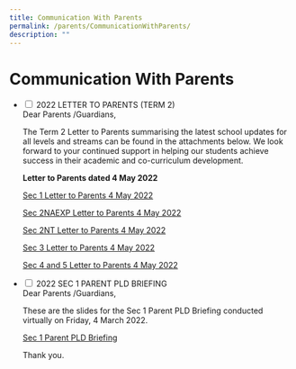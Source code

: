 ```yaml
---
title: Communication With Parents
permalink: /parents/CommunicationWithParents/
description: ""
---
```

<h1>Communication With Parents</h1>

<ul class="jekyllcodex_accordion">
<li>
<input type="checkbox" id="accordion1">
<label for="accordion1">2022 LETTER TO PARENTS (TERM 2)</label>
<div>
Dear Parents /Guardians,

  

The Term 2 Letter to Parents summarising the latest school updates for all levels and streams can be found in the attachments below. We look forward to your continued support in helping our students achieve success in their academic and co-curriculum development.

  

<b>Letter to Parents dated 4 May 2022</b>

<a href="/files/Sec%201%20level%20letter_4%20May%202022.pdf">Sec 1 Letter to Parents 4 May 2022</a>

<a href="/files/Sec%202NAEXP%20level%20letter_4%20May%202022.pdf">Sec 2NAEXP Letter to Parents 4 May 2022</a>

<a href="/files/Sec%202NT%20level%20letter_4%20May%202022.pdf">Sec 2NT Letter to Parents 4 May 2022</a>

<a href="/files/SSec%203%20level%20letter_4%20May%202022.pdf">Sec 3 Letter to Parents 4 May 2022</a>

[](https://prcss-moe-edu-sg-admin.cwp.sg/parents/goog_1814071684)

<a href="/files/Sec%204%20and%205%20level%20letter1%204%20May%202022.pdf">Sec 4 and 5 Letter to Parents 4 May 2022</a>
	</div>
	</li>
	
<li>
<input type="checkbox" id="accordion2">
<label for="accordion2">2022 SEC 1 PARENT PLD BRIEFING</label>

<div>
Dear Parents /Guardians,

These are the slides for the Sec 1 Parent PLD Briefing conducted virtually on Friday, 4 March 2022.  

<a href="/files/NDLP%20Sec%201%20Parent%20PLD%20Briefing%20Slides.pdf">Sec 1 Parent PLD Briefing</a>

Thank you.
</div>
</li>
</ul>